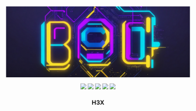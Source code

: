 <p align="center">
  <img src="logo.jpg">
</p>

<p align="center">
  <img src="https://img.shields.io/badge/Version-1.0.0-green?style=for-the-badge">
  <img src="https://img.shields.io/github/license/sr326201/crypto-bot?style=for-the-badge">
  <img src="https://img.shields.io/github/stars/sr326201/crypto-bot?style=for-the-badge">
  <img src="https://img.shields.io/github/issues/sr326201/crypto-bot?color=red&style=for-the-badge">
  <img src="https://img.shields.io/github/forks/sr326201/crypto-bot?color=teal&style=for-the-badge">
</p>
<h3><p align="center">H3X</p></h3>
